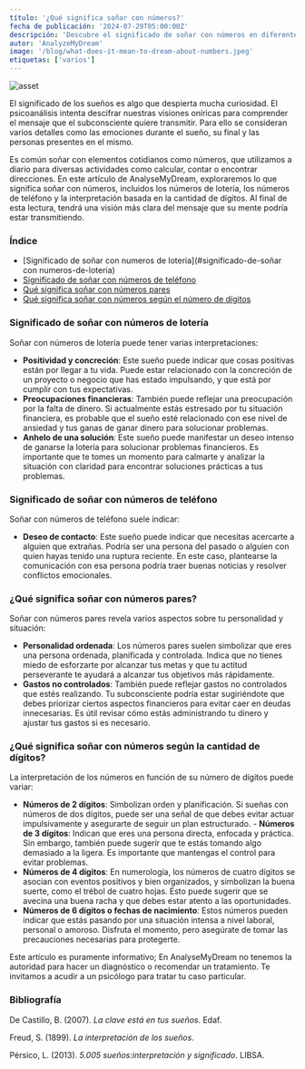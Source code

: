 ```yaml
---
título: '¿Qué significa soñar con números?'
fecha de publicación: '2024-07-29T05:00:00Z'
descripción: 'Descubre el significado de soñar con números en diferentes contextos: lotería, teléfono, pares y el número de cifras.'
autor: 'AnalyzeMyDream'
image: '/blog/what-does-it-mean-to-dream-about-numbers.jpeg'
etiquetas: ['varios']
---
```


![asset](/blog/what-does-it-mean-to-dream-about-numbers.jpeg)

El significado de los sueños es algo que despierta mucha curiosidad. El psicoanálisis intenta descifrar nuestras visiones oníricas para comprender el mensaje que el subconsciente quiere transmitir. Para ello se consideran varios detalles como las emociones durante el sueño, su final y las personas presentes en el mismo.

Es común soñar con elementos cotidianos como números, que utilizamos a diario para diversas actividades como calcular, contar o encontrar direcciones. En este artículo de AnalyseMyDream, exploraremos lo que significa soñar con números, incluidos los números de lotería, los números de teléfono y la interpretación basada en la cantidad de dígitos. Al final de esta lectura, tendrá una visión más clara del mensaje que su mente podría estar transmitiendo.

### Índice

- [Significado de soñar con numeros de loteria](#significado-de-soñar con numeros-de-loteria)
- [Significado de soñar con números de teléfono](#significado-de-soñar-con-números-de-teléfono)
- [Qué significa soñar con números pares](#que-significa-soñar-con-numeros-pares)
- [Qué significa soñar con números según el número de dígitos](#que-significa-soñar-con-números-según-el-número-de-dígitos)

### Significado de soñar con números de lotería

Soñar con números de lotería puede tener varias interpretaciones:

- **Positividad y concreción**: Este sueño puede indicar que cosas positivas están por llegar a tu vida. Puede estar relacionado con la concreción de un proyecto o negocio que has estado impulsando, y que está por cumplir con tus expectativas.
- **Preocupaciones financieras**: También puede reflejar una preocupación por la falta de dinero. Si actualmente estás estresado por tu situación financiera, es probable que el sueño esté relacionado con ese nivel de ansiedad y tus ganas de ganar dinero para solucionar problemas.
- **Anhelo de una solución**: Este sueño puede manifestar un deseo intenso de ganarse la lotería para solucionar problemas financieros. Es importante que te tomes un momento para calmarte y analizar la situación con claridad para encontrar soluciones prácticas a tus problemas.

### Significado de soñar con números de teléfono

Soñar con números de teléfono suele indicar:

- **Deseo de contacto**: Este sueño puede indicar que necesitas acercarte a alguien que extrañas. Podría ser una persona del pasado o alguien con quien hayas tenido una ruptura reciente. En este caso, plantearse la comunicación con esa persona podría traer buenas noticias y resolver conflictos emocionales.

### ¿Qué significa soñar con números pares?

Soñar con números pares revela varios aspectos sobre tu personalidad y situación:

- **Personalidad ordenada**: Los números pares suelen simbolizar que eres una persona ordenada, planificada y controlada. Indica que no tienes miedo de esforzarte por alcanzar tus metas y que tu actitud perseverante te ayudará a alcanzar tus objetivos más rápidamente.
- **Gastos no controlados**: También puede reflejar gastos no controlados que estés realizando. Tu subconsciente podría estar sugiriéndote que debes priorizar ciertos aspectos financieros para evitar caer en deudas innecesarias. Es útil revisar cómo estás administrando tu dinero y ajustar tus gastos si es necesario.

### ¿Qué significa soñar con números según la cantidad de dígitos?

La interpretación de los números en función de su número de dígitos puede variar:

- **Números de 2 dígitos**: Simbolizan orden y planificación. Si sueñas con números de dos dígitos, puede ser una señal de que debes evitar actuar impulsivamente y asegurarte de seguir un plan estructurado. - **Números de 3 dígitos**: Indican que eres una persona directa, enfocada y práctica. Sin embargo, también puede sugerir que te estás tomando algo demasiado a la ligera. Es importante que mantengas el control para evitar problemas.
- **Números de 4 dígitos**: En numerología, los números de cuatro dígitos se asocian con eventos positivos y bien organizados, y simbolizan la buena suerte, como el trébol de cuatro hojas. Esto puede sugerir que se avecina una buena racha y que debes estar atento a las oportunidades.
- **Números de 6 dígitos o fechas de nacimiento**: Estos números pueden indicar que estás pasando por una situación intensa a nivel laboral, personal o amoroso. Disfruta el momento, pero asegúrate de tomar las precauciones necesarias para protegerte.

Este artículo es puramente informativo; En AnalyseMyDream no tenemos la autoridad para hacer un diagnóstico o recomendar un tratamiento. Te invitamos a acudir a un psicólogo para tratar tu caso particular.

### Bibliografía

De Castillo, B. (2007). *La clave está en tus sueños*. Edaf.

Freud, S. (1899). *La interpretación de los sueños*.

Pérsico, L. (2013). *5.005 sueños:interpretación y significado*. LIBSA.